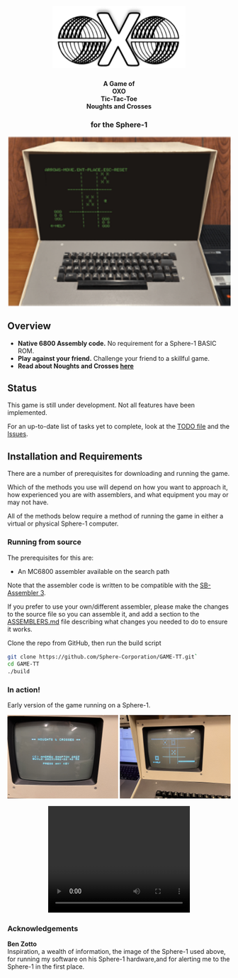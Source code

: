 <h1 align="center">
	<img
		width="300"
		alt="OXO/TTT Logo"
		src="./images/logo.png">
</h1>

<h4 align="center">
	A Game of<br>OXO 
    <br>Tic-Tac-Toe<br>Noughts and Crosses
    <h3 align="center">for the Sphere-1</h3>
</h4>




<p align="center">
	<img src="./images/in-play-sphere.png" width="550">
</p>

## Overview

- **Native 6800 Assembly code.** No requirement for a Sphere-1 BASIC ROM.
- **Play against your friend.** Challenge your friend to a skillful game.
- **Read about Noughts and Crosses [here](https://en.wikipedia.org/wiki/Tic-tac-toe)**


## Status
This game is still under development. Not all features have been implemented.

For an up-to-date list of tasks yet to complete, look at the [TODO file](./TODO.md) and the [Issues](https://github.com/Sphere-Corporation/GAME-TT/issues).

## Installation and Requirements

There are a number of prerequisites for downloading and running the game.

Which of the methods you use will depend on how you want to approach it, how experienced you are with assemblers, and what equipment you may or may not have.

All of the methods below require a method of running the game in either a virtual or physical Sphere-1 computer.

### Running from source

The prerequisites for this are:
 -  An MC6800 assembler available on the search path

Note that the assembler code is written to be compatible with the [SB-Assembler 3](https://www.sbprojects.net/sbasm/). 

If you prefer to use your own/different assembler, please make the changes to the source file so you can assemble it, and add a section to the [ASSEMBLERS.md](ASSEMBLERS.md) file describing what changes you needed to do to ensure it works.

Clone the repo from GitHub, then run the build script

```sh
git clone https://github.com/Sphere-Corporation/GAME-TT.git`
cd GAME-TT
./build
```
### In action!

Early version of the game running on a Sphere-1.

<p align="center">
	<img src="./images/Sphere1.JPG" width="250">
	<img src="./images/Sphere2.JPG" width="250">
</p>

<p align="center">
<video width="320" height="240" controls>
  <source src="./images/SphereOXO.mp4" type="video/mp4">
</video>
</p>

### Acknowledgements 

**Ben Zotto**<br>
Inspiration, a wealth of information, the image of the Sphere-1 used above, for running my software on his Sphere-1 hardware,and for alerting me to the Sphere-1 in the first place.

